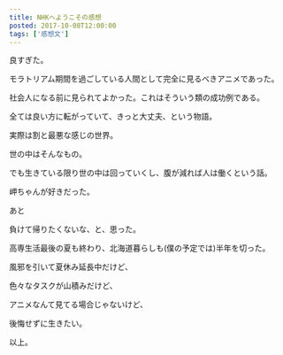 ```yaml
---
title: NHKへようこその感想
posted: 2017-10-08T12:00:00
tags: ['感想文']
---
```


良すぎた。  
  
モラトリアム期間を過ごしている人間として完全に見るべきアニメであった。  
  
社会人になる前に見られてよかった。これはそういう類の成功例である。  
  
全ては良い方に転がっていて、きっと大丈夫、という物語。  
  
実際は割と最悪な感じの世界。  
  
世の中はそんなもの。  
  
でも生きている限り世の中は回っていくし、腹が減れば人は働くという話。  
  
岬ちゃんが好きだった。  
  
あと  
  
負けて帰りたくないな、と、思った。  
  
高専生活最後の夏も終わり、北海道暮らしも(僕の予定では)半年を切った。  
  
風邪を引いて夏休み延長中だけど、  
  
色々なタスクが山積みだけど、  
  
アニメなんて見てる場合じゃないけど、  
  
後悔せずに生きたい。  
  
以上。

